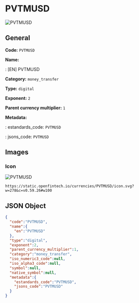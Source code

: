 
# PVTMUSD 
![PVTMUSD](https://static.openfintech.io/currencies/PVTMUSD/icon.svg?w=278&c=v0.59.26#w100)  

## General 
 
**Code:** `PVTMUSD` 
 
**Name:** 
 
:	[EN] PVTMUSD 
 
**Category:** `money_transfer` 
 
**Type:** `digital` 
 
**Exponent:** `2` 
 
**Parent currency multiplier:** `1` 
 
**Metadata:** 
 
:	estandards_code: `PVTMUSD` 
 
:	jsons_code: `PVTMUSD` 
 

## Images 

### Icon 
 
![PVTMUSD](https://static.openfintech.io/currencies/PVTMUSD/icon.svg?w=278&c=v0.59.26#w100)  

```
https://static.openfintech.io/currencies/PVTMUSD/icon.svg?w=278&c=v0.59.26#w100
```  

## JSON Object 

```json
{
  "code":"PVTMUSD",
  "name":{
    "en":"PVTMUSD"
  },
  "type":"digital",
  "exponent":2,
  "parent_currency_multiplier":1,
  "category":"money_transfer",
  "iso_numeric3_code":null,
  "iso_alpha3_code":null,
  "symbol":null,
  "native_symbol":null,
  "metadata":{
    "estandards_code":"PVTMUSD",
    "jsons_code":"PVTMUSD"
  }
}
```  
